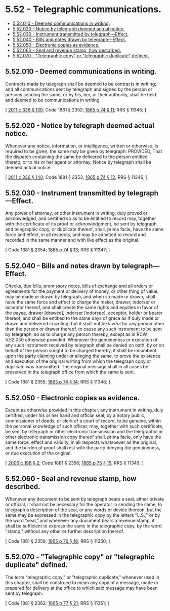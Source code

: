 # 5.52 - Telegraphic communications.
* [5.52.010 - Deemed communications in writing.](#552010---deemed-communications-in-writing)
* [5.52.020 - Notice by telegraph deemed actual notice.](#552020---notice-by-telegraph-deemed-actual-notice)
* [5.52.030 - Instrument transmitted by telegraph—Effect.](#552030---instrument-transmitted-by-telegrapheffect)
* [5.52.040 - Bills and notes drawn by telegraph—Effect.](#552040---bills-and-notes-drawn-by-telegrapheffect)
* [5.52.050 - Electronic copies as evidence.](#552050---electronic-copies-as-evidence)
* [5.52.060 - Seal and revenue stamp, how described.](#552060---seal-and-revenue-stamp-how-described)
* [5.52.070 - "Telegraphic copy" or "telegraphic duplicate" defined.](#552070---telegraphic-copy-or-telegraphic-duplicate-defined)
## 5.52.010 - Deemed communications in writing.
Contracts made by telegraph shall be deemed to be contracts in writing; and all communications sent by telegraph and signed by the person or persons sending the same, or by his, her, or their authority, shall be held and deemed to be communications in writing.

\[ [2011 c 336 § 139](https://lawfilesext.leg.wa.gov/biennium/2011-12/Pdf/Bills/Session%20Laws/Senate/5045.SL.pdf?cite=2011%20c%20336%20§%20139); Code 1881 § 2352; [1865 p 74 § 11](https://leg.wa.gov/CodeReviser/Pages/session_laws.aspx?cite=1865%20p%2074%20§%2011); RRS § 11345; \]

## 5.52.020 - Notice by telegraph deemed actual notice.
Whenever any notice, information, or intelligence, written or otherwise, is required to be given, the same may be given by telegraph: PROVIDED, That the dispatch containing the same be delivered to the person entitled thereto, or to his or her agent or attorney. Notice by telegraph shall be deemed actual notice.

\[ [2011 c 336 § 140](https://lawfilesext.leg.wa.gov/biennium/2011-12/Pdf/Bills/Session%20Laws/Senate/5045.SL.pdf?cite=2011%20c%20336%20§%20140); Code 1881 § 2353; [1865 p 74 § 12](https://leg.wa.gov/CodeReviser/Pages/session_laws.aspx?cite=1865%20p%2074%20§%2012); RRS § 11346; \]

## 5.52.030 - Instrument transmitted by telegraph—Effect.
Any power of attorney, or other instrument in writing, duly proved or acknowledged, and certified so as to be entitled to record may, together with the certificate of its proof or acknowledgment, be sent by telegraph, and telegraphic copy, or duplicate thereof, shall, prima facie, have the same force and effect, in all respects, and may be admitted to record and recorded in the same manner and with like effect as the original.

\[ Code 1881 § 2354; [1865 p 74 § 13](https://leg.wa.gov/CodeReviser/Pages/session_laws.aspx?cite=1865%20p%2074%20§%2013); RRS § 11347; \]

## 5.52.040 - Bills and notes drawn by telegraph—Effect.
Checks, due bills, promissory notes, bills of exchange and all orders or agreements for the payment or delivery of money, or other thing of value, may be made or drawn by telegraph, and when so made or drawn, shall have the same force and effect to charge the maker, drawer, indorser or acceptor thereof, and shall create the same rights and equities in favor of the payee, drawer [drawee], indorser [indorsee], acceptor, holder or bearer thereof, and shall be entitled to the same days of grace as if duly made or drawn and delivered in writing; but it shall not be lawful for any person other than the person or drawer thereof, to cause any such instrument to be sent by telegraph, so as to charge any person thereby, except as in RCW 5.52.050 otherwise provided. Whenever the genuineness or execution of any such instrument received by telegraph shall be denied on oath, by or on behalf of the person sought to be charged thereby, it shall be incumbent upon the party claiming under or alleging the same, to prove the existence and execution of the original writing from which the telegraph copy or duplicate was transmitted. The original message shall in all cases be preserved in the telegraph office from which the same is sent.

\[ Code 1881 § 2355; [1865 p 74 § 14](https://leg.wa.gov/CodeReviser/Pages/session_laws.aspx?cite=1865%20p%2074%20§%2014); RRS § 11348; \]

## 5.52.050 - Electronic copies as evidence.
Except as otherwise provided in this chapter, any instrument in writing, duly certified, under his or her hand and official seal, by a notary public, commissioner of deeds, or clerk of a court of record, to be genuine, within the personal knowledge of such officer, may, together with such certificate, be sent by telegraph or other electronic transmission and the telegraphic or other electronic transmission copy thereof shall, prima facie, only have the same force, effect and validity, in all respects whatsoever as the original, and the burden of proof shall rest with the party denying the genuineness, or due execution of the original.

\[ [2006 c 198 § 2](https://lawfilesext.leg.wa.gov/biennium/2005-06/Pdf/Bills/Session%20Laws/House/1471.SL.pdf?cite=2006%20c%20198%20§%202); Code 1881 § 2356; [1865 p 75 § 15](https://leg.wa.gov/CodeReviser/Pages/session_laws.aspx?cite=1865%20p%2075%20§%2015); RRS § 11349; \]

## 5.52.060 - Seal and revenue stamp, how described.
Whenever any document to be sent by telegraph bears a seal, either private or official, it shall not be necessary for the operator in sending the same, to telegraph a description of the seal, or any words or device thereon, but the same may be expressed in the telegraphic copy by the letters "L.S.," or by the word "seal," and whenever any document bears a revenue stamp, it shall be sufficient to express the same in the telegraphic copy, by the word "stamp," without any other or further description thereof.

\[ Code 1881 § 2359; [1865 p 76 § 18](https://leg.wa.gov/CodeReviser/Pages/session_laws.aspx?cite=1865%20p%2076%20§%2018); RRS § 11350; \]

## 5.52.070 - "Telegraphic copy" or "telegraphic duplicate" defined.
The term "telegraphic copy," or "telegraphic duplicate," whenever used in this chapter, shall be construed to mean any copy of a message, made or prepared for delivery at the office to which said message may have been sent by telegraph.

\[ Code 1881 § 2362; [1865 p 77 § 21](https://leg.wa.gov/CodeReviser/Pages/session_laws.aspx?cite=1865%20p%2077%20§%2021); RRS § 11351; \]

